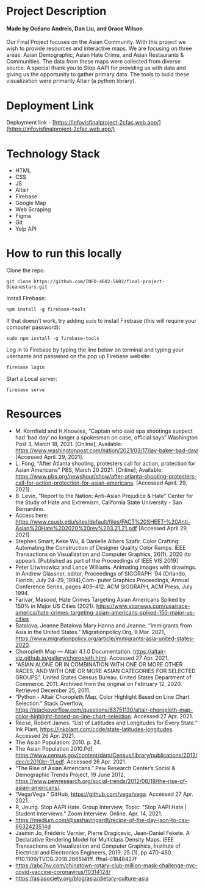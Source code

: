 # Project Description
#### Made by Océane Andreis, Dan Liu, and Grace Wilson
Our Final Project focuses on the Asian Community. With this project we wish to provide resources and interactive maps. We are focusing on three areas: Asian Demographic, Asian Hate Crime, and Asian Restaurants &
Communities. The data from these maps were collected from diverse source. A special thank you to Stop AAPI for providing us with data and giving us the opportunity to gather primary data. The tools to build these visualization were primarily Altair (a python library).

# Deployment Link

Deployment link - [https://infovisfinalproject-2cfac.web.app/](https://infovisfinalproject-2cfac.web.app/)

# Technology Stack

- HTML
- CSS
- JS
- Altair
- Firebase
- Google Map
- Web Scraping
- Figma
- Git
- Yelp API

# How to run this locally

Clone the repo:

```
git clone https://github.com/INFO-4602-5602/final-project-Oceanestars.git
```

Install Firebase:

```
npm install -g firebase-tools
```

If that doesn't work, try adding ``sudo`` to install Firebase (this will require your computer password):

```
sudo npm install -g firebase-tools
```

Log in to Firebase by typing the line below on terminal and typing your username and password on the pop up Firebase website:

```
firebase login
```

Start a Local server:

```
firebase serve
```

# Resources

- M. Kornfield and H.Knowles, “Captain who said spa shootings suspect had ‘bad day’ no longer a spokesman on case, official says” Washington Post 3, March 18, 2021. [Online], Available: https://www.washingtonpost.com/nation/2021/03/17/jay-baker-bad-day/ [Accessed April. 29, 2021].
- L. Fong, “After Atlanta shooting, protesters call for action, protection for Asian Americans” PBS, March 20 2021. [Online], Available: https://www.pbs.org/newshour/show/after-atlanta-shooting-protesters-call-for-action-protection-for-asian-americans. [Accessed April. 29, 2021].
- B. Levin, “Report to the Nation: Anti-Asian Prejudice & Hate” Center for the Study of Hate and Extremism, California State University - San Bernardino.
- Access here: https://www.csusb.edu/sites/default/files/FACT%20SHEET-%20Anti-Asian%20Hate%202020%20rev%203.21.21.pdf [Accessed April 29, 2021].
- Stephen Smart, Keke Wu, & Danielle Albers Szafir. Color Crafting: Automating the Construction of Designer Quality Color Ramps. IEEE Transactions on Visualization and Computer Graphics, 26(1), 2020 (to appear). [Published as part of the Proceedings of IEEE VIS 2019]
- Peter Litwinowicz and Lance Williams. Animating images with drawings. In Andrew Glassner, editor, Proceedings of SIGGRAPH ’94 (Orlando, Florida, July 24–29, 1994),Com- puter Graphics Proceedings, Annual Conference Series, pages 409–412. ACM SIGGRAPH, ACM Press, July 1994.
- Farivar, Masood, Hate Crimes Targeting Asian Americans Spiked by 150% in Major US Cities (2021). https://www.voanews.com/usa/race-america/hate-crimes-targeting-asian-americans-spiked-150-major-us-cities
- Batalova, Jeanne Batalova Mary Hanna and Jeanne. “Immigrants from Asia in the United States.” Migrationpolicy.Org, 9 Mar. 2021, https://www.migrationpolicy.org/article/immigrants-asia-united-states-2020.
- Choropleth Map — Altair 4.1.0 Documentation. https://altair-viz.github.io/gallery/choropleth.html. Accessed 27 Apr. 2021.
- "ASIAN ALONE OR IN COMBINATION WITH ONE OR MORE OTHER RACES, AND WITH ONE OR MORE ASIAN CATEGORIES FOR SELECTED GROUPS". United States Census Bureau. United States Department of Commerce. 2011. Archived from the original on February 12, 2020. Retrieved December 25, 2011.
- “Python - Altair Choropleth Map, Color Highlight Based on Line Chart Selection.” Stack Overflow, https://stackoverflow.com/questions/63751130/altair-choropleth-map-color-highlight-based-on-line-chart-selection. Accessed 27 Apr. 2021.
- Reese, Robert James. “List of Latitudes and Longitudes for Every State.” Ink Plant, https://inkplant.com/code/state-latitudes-longitudes. Accessed 26 Apr. 2021.
- The Asian Population: 2010. p. 24.
- The Asian Population 2010.Pdf. https://www.census.gov/content/dam/Census/library/publications/2012/dec/c2010br-11.pdf. Accessed 26 Apr. 2021.
- “The Rise of Asian Americans.” Pew Research Center’s Social & Demographic Trends Project, 19 June 2012, https://www.pewresearch.org/social-trends/2012/06/19/the-rise-of-asian-americans/.
- “Vega/Vega.” GitHub, https://github.com/vega/vega. Accessed 27 Apr. 2021.
- R, Jeung. Stop AAPI Hate. Group Interview, Topic: "Stop AAPI Hate | Student Interviews." Zoom Interview. Online. Apr. 14, 2021.
- https://medium.com/@sashavingardt/recipe-of-the-day-json-to-csv-6632423514d
- Jaemin Jo, Frédéric Vernier, Pierre Dragicevic, Jean-Daniel Fekete. A Declarative Rendering Model for Multiclass Density Maps. IEEE Transactions on Visualization and Computer Graphics, Institute of Electrical and Electronics Engineers, 2019, 25 (1), pp.470-480. ff10.1109/TVCG.2018.2865141ff. ffhal-01848427f
- https://abc7ny.com/chinatown-rotary-club-million-mask-challenge-nyc-covid-vaccine-coronavirus/10314124/
- https://asiasociety.org/blog/asia/dietary-culture-asia
